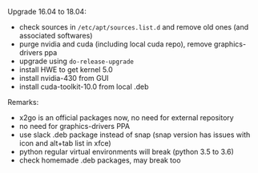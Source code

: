 Upgrade 16.04 to 18.04:

-   check sources in `/etc/apt/sources.list.d` and remove old ones (and associated softwares)
-   purge nvidia and cuda (including local cuda repo), remove graphics-drivers ppa
-   upgrade using `do-release-upgrade`
-   install HWE to get kernel 5.0
-   install nvidia-430 from GUI
-   install cuda-toolkit-10.0 from local .deb

Remarks:

-   x2go is an official packages now, no need for external repository
-   no need for graphics-drivers PPA
-   use slack .deb package instead of snap (snap version has issues with icon and alt+tab list in xfce)
-   python regular virtual environments will break (python 3.5 to 3.6)
-   check homemade .deb packages, may break too